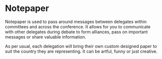 # Notepaper

Notepaper is used to pass around messages between delegates within committees and across the conference. It allows for you to communicate with other delegates during debate to form alliances, pass on important messages or share valuable information.

As per usual, each delegation will bring their own custom designed paper to suit the country they are representing. It can be artful, funny or just creative. 
